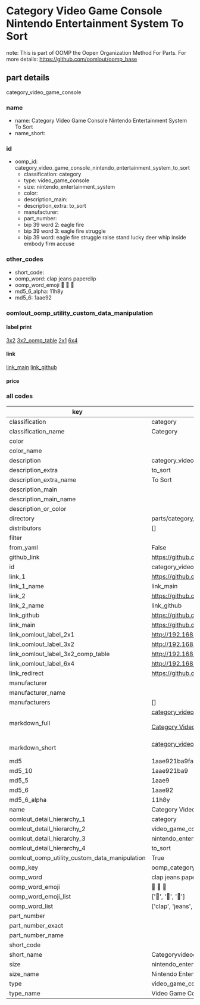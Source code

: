 # Category Video Game Console Nintendo Entertainment System To Sort  

note: This is part of OOMP the Oopen Organization Method For Parts. For more details: https://github.com/oomlout/oomp_base

##  part details
  



category_video_game_console



### name
* name: Category Video Game Console Nintendo Entertainment System To Sort
* name_short: 
### id
* oomp_id: category_video_game_console_nintendo_entertainment_system_to_sort
  * classification: category
  * type: video_game_console
  * size: nintendo_entertainment_system
  * color: 
  * description_main: 
  * description_extra: to_sort
  * manufacturer: 
  * part_number: 
  * bip 39 word 2: eagle fire
  * bip 39 word 3: eagle fire struggle
  * bip 39 word: eagle fire struggle raise stand lucky deer whip inside embody firm accuse

### other_codes
* short_code: 
* oomp_word: clap jeans paperclip
* oomp_word_emoji :clap: :jeans: :paperclip:
* md5_6_alpha: 11h8y
* md5_6: 1aae92






### oomlout_oomp_utility_custom_data_manipulation
#### label print
[3x2](http://192.168.1.245:1112/?label=oomp%2011h8y)
[3x2_oomp_table](http://192.168.1.108:1112/?label=oomp%2011h8y)
[2x1](http://192.168.1.242:1112/?label=oomp%2011h8y)
[6x4](http://192.168.1.55:1112/?label=oomp%2011h8y)    

#### link

[link_main](https://github.com/oomlout/oomlout_oomp_version_1_messy/tree/main/parts/category_video_game_console_nintendo_entertainment_system_to_sort) [link_github](https://github.com/oomlout/oomlout_oomp_version_1_messy/tree/main/parts/category_video_game_console_nintendo_entertainment_system_to_sort)                             

#### price







### all codes 
| key | value |  
| --- | --- |  
| classification | category |  
| classification_name | Category |  
| color |  |  
| color_name |  |  
| description | category_video_game_console |  
| description_extra | to_sort |  
| description_extra_name | To Sort |  
| description_main |  |  
| description_main_name |  |  
| description_or_color |   |  
| directory | parts/category_video_game_console_nintendo_entertainment_system_to_sort |  
| distributors | [] |  
| filter |  |  
| from_yaml | False |  
| github_link | https://github.com/oomlout/oomlout_oomp_part_src/tree/main/parts/category_video_game_console_nintendo_entertainment_system_to_sort |  
| id | category_video_game_console_nintendo_entertainment_system_to_sort |  
| link_1 | https://github.com/oomlout/oomlout_oomp_version_1_messy/tree/main/parts/category_video_game_console_nintendo_entertainment_system_to_sort |  
| link_1_name | link_main |  
| link_2 | https://github.com/oomlout/oomlout_oomp_version_1_messy/tree/main/parts/category_video_game_console_nintendo_entertainment_system_to_sort |  
| link_2_name | link_github |  
| link_github | https://github.com/oomlout/oomlout_oomp_version_1_messy/tree/main/parts/category_video_game_console_nintendo_entertainment_system_to_sort |  
| link_main | https://github.com/oomlout/oomlout_oomp_version_1_messy/tree/main/parts/category_video_game_console_nintendo_entertainment_system_to_sort |  
| link_oomlout_label_2x1 | http://192.168.1.242:1112/?label=oomp%2011h8y |  
| link_oomlout_label_3x2 | http://192.168.1.245:1112/?label=oomp%2011h8y |  
| link_oomlout_label_3x2_oomp_table | http://192.168.1.108:1112/?label=oomp%2011h8y |  
| link_oomlout_label_6x4 | http://192.168.1.55:1112/?label=oomp%2011h8y |  
| link_redirect | https://github.com/oomlout/oomlout_oomp_version_1_messy/tree/main/parts/category_video_game_console_nintendo_entertainment_system_to_sort |  
| manufacturer |  |  
| manufacturer_name |  |  
| manufacturers | [] |  
| markdown_full | [category_video_game_console_nintendo_entertainment_system_to_sort](none)<br>[](none)<br>[Category Video Game Console Nintendo Entertainment System To Sort](none)<br><br> |  
| markdown_short | [category_video_game_console_nintendo_entertainment_system_to_sort](none)<br><br> |  
| md5 | 1aae921ba9fa672a12ea4b13ae95ca28 |  
| md5_10 | 1aae921ba9 |  
| md5_5 | 1aae9 |  
| md5_6 | 1aae92 |  
| md5_6_alpha | 11h8y |  
| name | Category Video Game Console Nintendo Entertainment System To Sort |  
| oomlout_detail_hierarchy_1 | category |  
| oomlout_detail_hierarchy_2 | video_game_console |  
| oomlout_detail_hierarchy_3 | nintendo_entertainment_system |  
| oomlout_detail_hierarchy_4 | to_sort |  
| oomlout_oomp_utility_custom_data_manipulation | True |  
| oomp_key | oomp_category_video_game_console_nintendo_entertainment_system_to_sort |  
| oomp_word | clap jeans paperclip |  
| oomp_word_emoji | :clap: :jeans: :paperclip: |  
| oomp_word_emoji_list | [':clap:', ':jeans:', ':paperclip:'] |  
| oomp_word_list | ['clap', 'jeans', 'paperclip'] |  
| part_number |  |  
| part_number_exact |  |  
| part_number_name |  |  
| short_code |  |  
| short_name | Categoryvideogameconsole |  
| size | nintendo_entertainment_system |  
| size_name | Nintendo Entertainment System |  
| type | video_game_console |  
| type_name | Video Game Console |  
